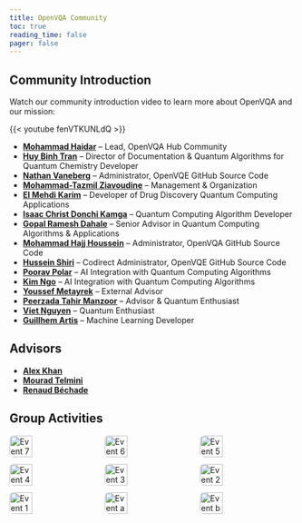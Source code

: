 ```yaml
---
title: OpenVQA Community
toc: true
reading_time: false
pager: false
---
```


## Community Introduction
Watch our community introduction video to learn more about OpenVQA and our mission:

{{< youtube fenVTKUNLdQ >}}

- **[Mohammad Haidar](https://www.linkedin.com/in/mohammad-haidar-phd-quantum-3930041a4/)** – Lead, OpenVQA Hub Community  
- **[Huy Binh Tran](https://www.linkedin.com/in/huybinhtran)** – Director of Documentation & Quantum Algorithms for Quantum Chemistry Developer
- **[Nathan Vaneberg](https://www.linkedin.com/in/nathan-vaneberg-33b61b184/)** – Administrator, OpenVQE GitHub Source Code  
- **[Mohammad-Tazmil Ziavoudine](https://www.linkedin.com/in/mohammad-tazmil-ziavoudine)** – Management & Organization  
- **[El Mehdi Karim](https://www.linkedin.com/in/el-mehdi-karim-54b300188/)** – Developer of Drug Discovery Quantum Computing Applications  
- **[Isaac Christ Donchi Kamga](https://www.linkedin.com/in/don-isaac/)** – Quantum Computing Algorithm Developer  
- **[Gopal Ramesh Dahale](https://www.linkedin.com/in/gopald27/)** – Senior Advisor in Quantum Computing Algorithms & Applications  
- **[Mohammad Hajj Houssein](https://www.linkedin.com/in/mohammad-hajj-houssein-579546195/)** – Administrator, OpenVQA GitHub Source Code  
- **[Hussein Shiri](https://www.linkedin.com/in/hussein-shiri/)** – Codirect Administrator, OpenVQE GitHub Source Code  
- **[Poorav Polar](https://www.linkedin.com/in/poorav-polar)** – AI Integration with Quantum Computing Algorithms  
- **[Kim Ngo](https://www.linkedin.com/in/kim-ngo-557655225/)** – AI Integration with Quantum Computing Algorithms  
- **[Youssef Metayrek](https://www.linkedin.com/in/youssef-metayrek-681839231/)** – External Advisor  
- **[Peerzada Tahir Manzoor](https://www.linkedin.com/in/peerzada-tahir-m-b8896b189/)** – Advisor & Quantum Enthusiast  
- **[Viet Nguyen](https://www.linkedin.com/in/viet-nguyen)** – Quantum Enthusiast  
- **[Guillhem Artis](https://www.linkedin.com/in/guillhem-artis-6a0618161/)** – Machine Learning Developer  

## Advisors
- **[Alex Khan](https://www.linkedin.com/in/alexkhanmba/?utm_source=share&utm_campaign=share_via&utm_content=profile&utm_medium=android_app)** 
- **[Mourad Telmini](https://www.linkedin.com/in/mourad-telmini-77646130/?utm_source=share&utm_campaign=share_via&utm_content=profile&utm_medium=android_app)**
- **[Renaud Béchade](https://www.linkedin.com/in/renaudbechade/?utm_source=share&utm_campaign=share_via&utm_content=profile&utm_medium=android_app)**

## Group Activities

<div class="gallery">
  <img src="/uploads/ev7.jpeg" alt="Event 7">
  <img src="/uploads/ev6.jpeg" alt="Event 6">
  <img src="/uploads/ev5.jpeg" alt="Event 5">
  <img src="/uploads/ev4.jpeg" alt="Event 4">
  <img src="/uploads/ev3.jpeg" alt="Event 3">
  <img src="/uploads/ev2.jpeg" alt="Event 2">
  <img src="/uploads/ev1.jpeg" alt="Event 1">
  <img src="/uploads/ev_a.jpeg" alt="Event a">
  <img src="/uploads/ev_b.jpeg" alt="Event b">

</div>

<style>
.gallery {
  display: flex;
  flex-wrap: wrap;
  gap: 12px;
}
.gallery img {
  width: calc(33.333% - 12px);
  height: auto;
  border-radius: 7px;
  object-fit: cover;
}
</style>
